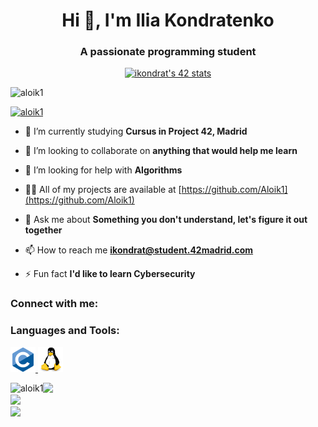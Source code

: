<h1 align="center">Hi 👋, I'm Ilia Kondratenko</h1>
<h3 align="center">A passionate programming student</h3>
<p align="center"> <a href="https://github.com/oakoudad/badge42"><img src="https://badge.mediaplus.ma/greenbinary/ikondrat" alt="ikondrat's 42 stats" /></a>

<p align="left"> <img src="https://komarev.com/ghpvc/?username=aloik1&label=Profile%20views&color=0e75b6&style=flat" alt="aloik1" /> </p>

<p align="left"> <a href="https://github.com/ryo-ma/github-profile-trophy"><img src="https://github-profile-trophy.vercel.app/?username=aloik1" alt="aloik1" /></a> </p>

- 🌱 I’m currently studying **Cursus in Project 42, Madrid**

- 👯 I’m looking to collaborate on **anything that would help me learn**

- 🤝 I’m looking for help with **Algorithms**

- 👨‍💻 All of my projects are available at [https://github.com/Aloik1](https://github.com/Aloik1)

- 💬 Ask me about **Something you don't understand, let's figure it out together**

- 📫 How to reach me **ikondrat@student.42madrid.com**

- ⚡ Fun fact **I'd like to learn Cybersecurity**

<h3 align="left">Connect with me:</h3>
<p align="left">
</p>

<h3 align="left">Languages and Tools:</h3>
<p align="left"> <a href="https://www.cprogramming.com/" target="_blank" rel="noreferrer"> <img src="https://raw.githubusercontent.com/devicons/devicon/master/icons/c/c-original.svg" alt="c" width="40" height="40"/> </a> <a href="https://www.linux.org/" target="_blank" rel="noreferrer"> <img src="https://raw.githubusercontent.com/devicons/devicon/master/icons/linux/linux-original.svg" alt="linux" width="40" height="40"/> </a> </p>

<p><img align="left" src="https://github-readme-stats.vercel.app/api/top-langs?username=aloik1&show_icons=true&locale=en&layout=compact" alt="aloik1" /></p>

![](https://github-readme-stats.vercel.app/api?username=aloik1&theme=synthwave&hide_border=false&include_all_commits=false&count_private=false)<br/>
![](https://github-readme-streak-stats.herokuapp.com/?user=aloik1&theme=synthwave&hide_border=false)<br/>
![](https://github-readme-stats.vercel.app/api/top-langs/?username=aloik1&theme=synthwave&hide_border=false&include_all_commits=false&count_private=false&layout=compact)
